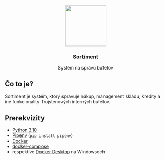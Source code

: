 <div align="center">
    <img src="https://user-images.githubusercontent.com/11409143/214707073-8da04be8-61a8-40e6-90ca-c82564fdff20.png" width="128" height="128" />
    <h3>Sortiment</h3>
    <p>Systém na správu bufetov</p>
</div>

## Čo to je?

Sortiment je systém, ktorý spravuje nákup, management skladu, kredity a iné
funkcionality Trojstenových interných bufetov. 

## Prerekvizity

- [Python 3.10](https://www.python.org/downloads/)
- [Pipenv](https://pypi.org/project/pipenv/) (`pip install pipenv`)
- [Docker](https://docs.docker.com/engine/install/)
- [docker-compose](https://docs.docker.com/compose/install/)
- respektíve [Docker Desktop](https://www.docker.com/products/docker-desktop) na Windowsoch
